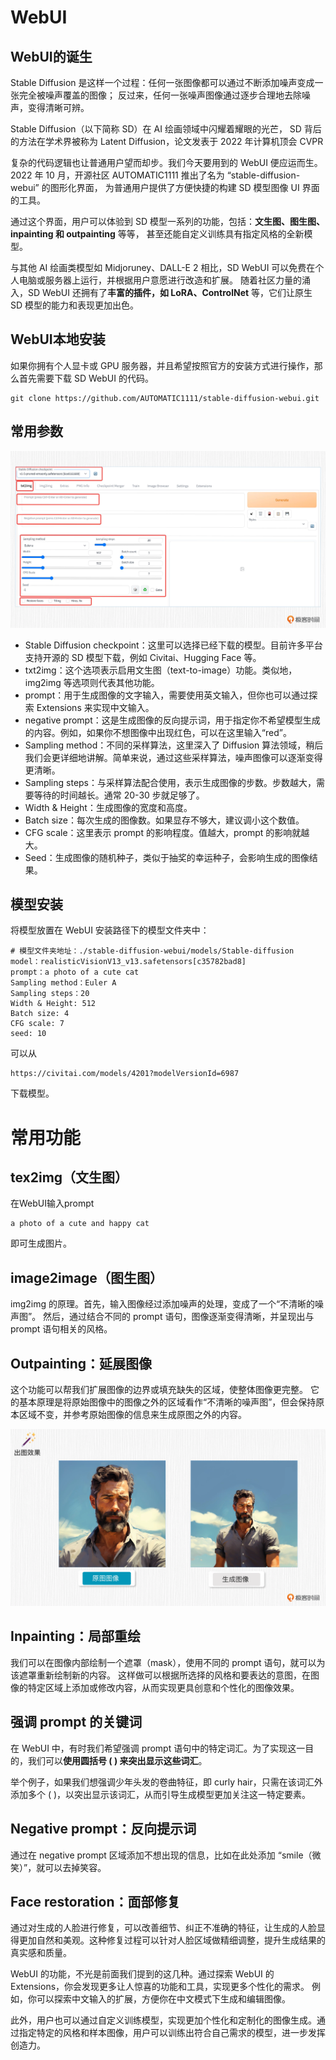 # WebUI

## WebUI的诞生
Stable Diffusion 是这样一个过程：任何一张图像都可以通过不断添加噪声变成一张完全被噪声覆盖的图像；
反过来，任何一张噪声图像通过逐步合理地去除噪声，变得清晰可辨。

Stable Diffusion（以下简称 SD）在 AI 绘画领域中闪耀着耀眼的光芒，
SD 背后的方法在学术界被称为 Latent Diffusion，论文发表于 2022 年计算机顶会 CVPR

复杂的代码逻辑也让普通用户望而却步。我们今天要用到的 WebUI 便应运而生。
2022 年 10 月，开源社区 AUTOMATIC1111 推出了名为 “stable-diffusion-webui” 的图形化界面，
为普通用户提供了方便快捷的构建 SD 模型图像 UI 界面的工具。

通过这个界面，用户可以体验到 SD 模型一系列的功能，包括：<strong>文生图、图生图、inpainting 和 outpainting</strong> 等等，
甚至还能自定义训练具有指定风格的全新模型。

与其他 AI 绘画类模型如 Midjoruney、DALL-E 2 相比，SD WebUI 可以免费在个人电脑或服务器上运行，并根据用户意愿进行改造和扩展。
随着社区力量的涌入，SD WebUI 还拥有了<strong>丰富的插件，如 LoRA、ControlNet</strong> 等，它们让原生 SD 模型的能力和表现更加出色。


## WebUI本地安装
如果你拥有个人显卡或 GPU 服务器，并且希望按照官方的安装方式进行操作，那么首先需要下载 SD WebUI 的代码。
```
git clone https://github.com/AUTOMATIC1111/stable-diffusion-webui.git
```

## 常用参数

<img src="./images/WebUI%20Params.webp" />

- Stable Diffusion checkpoint：这里可以选择已经下载的模型。目前许多平台支持开源的 SD 模型下载，例如 Civitai、Hugging Face 等。
- txt2img：这个选项表示启用文生图（text-to-image）功能。类似地，img2img 等选项则代表其他功能。
- prompt：用于生成图像的文字输入，需要使用英文输入，但你也可以通过探索 Extensions 来实现中文输入。
- negative prompt：这是生成图像的反向提示词，用于指定你不希望模型生成的内容。例如，如果你不想图像中出现红色，可以在这里输入“red”。
- Sampling method：不同的采样算法，这里深入了 Diffusion 算法领域，稍后我们会更详细地讲解。简单来说，通过这些采样算法，噪声图像可以逐渐变得更清晰。
- Sampling steps：与采样算法配合使用，表示生成图像的步数。步数越大，需要等待的时间越长。通常 20-30 步就足够了。
- Width & Height：生成图像的宽度和高度。
- Batch size：每次生成的图像数。如果显存不够大，建议调小这个数值。
- CFG scale：这里表示 prompt 的影响程度。值越大，prompt 的影响就越大。
- Seed：生成图像的随机种子，类似于抽奖的幸运种子，会影响生成的图像结果。


## 模型安装
将模型放置在 WebUI 安装路径下的模型文件夹中：
```
# 模型文件夹地址：./stable-diffusion-webui/models/Stable-diffusion 
model：realisticVisionV13_v13.safetensors[c35782bad8]
prompt：a photo of a cute cat
Sampling method：Euler A
Sampling steps：20
Width & Height: 512
Batch size: 4
CFG scale: 7
seed: 10
```

可以从
```
https://civitai.com/models/4201?modelVersionId=6987
```
下载模型。


# 常用功能

## tex2img（文生图）
在WebUI输入prompt
```
a photo of a cute and happy cat
```
即可生成图片。


## image2image（图生图）
img2img 的原理。首先，输入图像经过添加噪声的处理，变成了一个“不清晰的噪声图”。
然后，通过结合不同的 prompt 语句，图像逐渐变得清晰，并呈现出与 prompt 语句相关的风格。

## Outpainting：延展图像
这个功能可以帮我们扩展图像的边界或填充缺失的区域，使整体图像更完整。
它的基本原理是将原始图像中的图像之外的区域看作“不清晰的噪声图”，但会保持原本区域不变，并参考原始图像的信息来生成原图之外的内容。

<img src="./images/Outpainting.webp" />

## Inpainting：局部重绘
我们可以在图像内部绘制一个遮罩（mask），使用不同的 prompt 语句，就可以为该遮罩重新绘制新的内容。
这样做可以根据所选择的风格和要表达的意图，在图像的特定区域上添加或修改内容，从而实现更具创意和个性化的图像效果。


## 强调 prompt 的关键词
在 WebUI 中，有时我们希望强调 prompt 语句中的特定词汇。为了实现这一目的，我们可以<strong>使用圆括号 ( ) 来突出显示这些词汇</strong>。

举个例子，如果我们想强调少年头发的卷曲特征，即 curly hair，只需在该词汇外添加多个 ( )，以突出显示该词汇，从而引导生成模型更加关注这一特定要素。


## Negative prompt：反向提示词
通过在 negative prompt 区域添加不想出现的信息，比如在此处添加 “smile（微笑）”，就可以去掉笑容。

## Face restoration：面部修复
通过对生成的人脸进行修复，可以改善细节、纠正不准确的特征，让生成的人脸显得更加自然和美观。这种修复过程可以针对人脸区域做精细调整，提升生成结果的真实感和质量。



WebUI 的功能，不光是前面我们提到的这几种。通过探索 WebUI 的 Extensions，你会发现更多让人惊喜的功能和工具，实现更多个性化的需求。
例如，你可以探索中文输入的扩展，方便你在中文模式下生成和编辑图像。

此外，用户也可以通过自定义训练模型，实现更加个性化和定制化的图像生成。通过指定特定的风格和样本图像，用户可以训练出符合自己需求的模型，进一步发挥创造力。